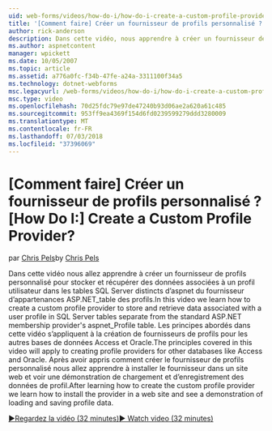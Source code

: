 ```yaml
---
uid: web-forms/videos/how-do-i/how-do-i-create-a-custom-profile-provider
title: '[Comment faire] Créer un fournisseur de profils personnalisé ? | Microsoft Docs'
author: rick-anderson
description: Dans cette vidéo, nous apprendre à créer un fournisseur de profils personnalisé pour stocker et récupérer des données associées à un profil utilisateur dans les tables SQL Server distincts à partir de t...
ms.author: aspnetcontent
manager: wpickett
ms.date: 10/05/2007
ms.topic: article
ms.assetid: a776a0fc-f34b-47fe-a24a-3311100f34a5
ms.technology: dotnet-webforms
msc.legacyurl: /web-forms/videos/how-do-i/how-do-i-create-a-custom-profile-provider
msc.type: video
ms.openlocfilehash: 70d25fdc79e97de47240b93d06ae2a620a61c485
ms.sourcegitcommit: 953ff9ea4369f154d6fd0239599279ddd3280009
ms.translationtype: MT
ms.contentlocale: fr-FR
ms.lasthandoff: 07/03/2018
ms.locfileid: "37396069"
---
```

<a name="how-do-i-create-a-custom-profile-provider"></a><span data-ttu-id="c6d57-104">[Comment faire] Créer un fournisseur de profils personnalisé ?</span><span class="sxs-lookup"><span data-stu-id="c6d57-104">[How Do I:] Create a Custom Profile Provider?</span></span>
====================
<span data-ttu-id="c6d57-105">par [Chris Pels](https://twitter.com/chrispels)</span><span class="sxs-lookup"><span data-stu-id="c6d57-105">by [Chris Pels](https://twitter.com/chrispels)</span></span>

<span data-ttu-id="c6d57-106">Dans cette vidéo nous allez apprendre à créer un fournisseur de profils personnalisé pour stocker et récupérer des données associées à un profil utilisateur dans les tables SQL Server distincts d’aspnet du fournisseur d’appartenances ASP.NET\_table des profils.</span><span class="sxs-lookup"><span data-stu-id="c6d57-106">In this video we learn how to create a custom profile provider to store and retrieve data associated with a user profile in SQL Server tables separate from the standard ASP.NET membership provider's aspnet\_Profile table.</span></span> <span data-ttu-id="c6d57-107">Les principes abordés dans cette vidéo s’appliquent à la création de fournisseurs de profils pour les autres bases de données Access et Oracle.</span><span class="sxs-lookup"><span data-stu-id="c6d57-107">The principles covered in this video will apply to creating profile providers for other databases like Access and Oracle.</span></span> <span data-ttu-id="c6d57-108">Après avoir appris comment créer le fournisseur de profils personnalisé nous allez apprendre à installer le fournisseur dans un site web et voir une démonstration de chargement et d’enregistrement des données de profil.</span><span class="sxs-lookup"><span data-stu-id="c6d57-108">After learning how to create the custom profile provider we learn how to install the provider in a web site and see a demonstration of loading and saving profile data.</span></span>

[<span data-ttu-id="c6d57-109">&#9654;Regardez la vidéo (32 minutes)</span><span class="sxs-lookup"><span data-stu-id="c6d57-109">&#9654; Watch video (32 minutes)</span></span>](https://channel9.msdn.com/Blogs/ASP-NET-Site-Videos/how-do-i-create-a-custom-profile-provider)
